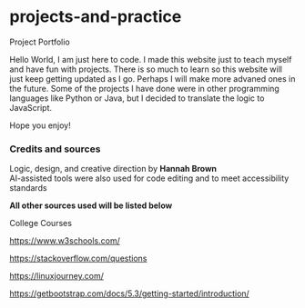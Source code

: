 # projects-and-practice
Project Portfolio

Hello World, I am just here to code. I made this website just to teach myself and have fun with projects. There is so much to learn so this website will just keep getting updated as I go. Perhaps I will make more advaned ones in the future. Some of the projects I have done were in other programming languages like Python or Java, but I decided to translate the logic to JavaScript. 

Hope you enjoy! 





### Credits and sources

Logic, design, and creative direction by **Hannah Brown**   
AI-assisted tools were also used for code editing and to meet accessibility standards

**All other sources used will be listed below**

  College Courses
  
  https://www.w3schools.com/
  
  https://stackoverflow.com/questions
  
  https://linuxjourney.com/
  
  https://getbootstrap.com/docs/5.3/getting-started/introduction/
  


